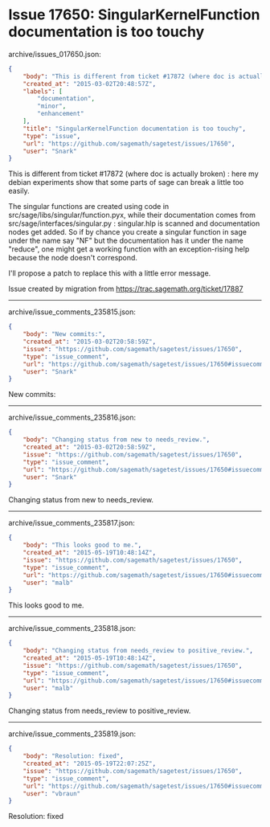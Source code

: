 # Issue 17650: SingularKernelFunction documentation is too touchy

archive/issues_017650.json:
```json
{
    "body": "This is different from ticket #17872 (where doc is actually broken) : here my debian experiments show that some parts of sage can break a little too easily.\n\nThe singular functions are created using code in src/sage/libs/singular/function.pyx, while their documentation comes from src/sage/interfaces/singular.py : singular.hlp is scanned and documentation nodes get added. So if by chance you create a singular function in sage under the name say \"NF\" but the documentation has it under the name \"reduce\", one might get a working function with an exception-rising help because the node doesn't correspond.\n\nI'll propose a patch to replace this with a little error message.\n\nIssue created by migration from https://trac.sagemath.org/ticket/17887\n\n",
    "created_at": "2015-03-02T20:48:57Z",
    "labels": [
        "documentation",
        "minor",
        "enhancement"
    ],
    "title": "SingularKernelFunction documentation is too touchy",
    "type": "issue",
    "url": "https://github.com/sagemath/sagetest/issues/17650",
    "user": "Snark"
}
```
This is different from ticket #17872 (where doc is actually broken) : here my debian experiments show that some parts of sage can break a little too easily.

The singular functions are created using code in src/sage/libs/singular/function.pyx, while their documentation comes from src/sage/interfaces/singular.py : singular.hlp is scanned and documentation nodes get added. So if by chance you create a singular function in sage under the name say "NF" but the documentation has it under the name "reduce", one might get a working function with an exception-rising help because the node doesn't correspond.

I'll propose a patch to replace this with a little error message.

Issue created by migration from https://trac.sagemath.org/ticket/17887





---

archive/issue_comments_235815.json:
```json
{
    "body": "New commits:",
    "created_at": "2015-03-02T20:58:59Z",
    "issue": "https://github.com/sagemath/sagetest/issues/17650",
    "type": "issue_comment",
    "url": "https://github.com/sagemath/sagetest/issues/17650#issuecomment-235815",
    "user": "Snark"
}
```

New commits:



---

archive/issue_comments_235816.json:
```json
{
    "body": "Changing status from new to needs_review.",
    "created_at": "2015-03-02T20:58:59Z",
    "issue": "https://github.com/sagemath/sagetest/issues/17650",
    "type": "issue_comment",
    "url": "https://github.com/sagemath/sagetest/issues/17650#issuecomment-235816",
    "user": "Snark"
}
```

Changing status from new to needs_review.



---

archive/issue_comments_235817.json:
```json
{
    "body": "This looks good to me.",
    "created_at": "2015-05-19T10:48:14Z",
    "issue": "https://github.com/sagemath/sagetest/issues/17650",
    "type": "issue_comment",
    "url": "https://github.com/sagemath/sagetest/issues/17650#issuecomment-235817",
    "user": "malb"
}
```

This looks good to me.



---

archive/issue_comments_235818.json:
```json
{
    "body": "Changing status from needs_review to positive_review.",
    "created_at": "2015-05-19T10:48:14Z",
    "issue": "https://github.com/sagemath/sagetest/issues/17650",
    "type": "issue_comment",
    "url": "https://github.com/sagemath/sagetest/issues/17650#issuecomment-235818",
    "user": "malb"
}
```

Changing status from needs_review to positive_review.



---

archive/issue_comments_235819.json:
```json
{
    "body": "Resolution: fixed",
    "created_at": "2015-05-19T22:07:25Z",
    "issue": "https://github.com/sagemath/sagetest/issues/17650",
    "type": "issue_comment",
    "url": "https://github.com/sagemath/sagetest/issues/17650#issuecomment-235819",
    "user": "vbraun"
}
```

Resolution: fixed

